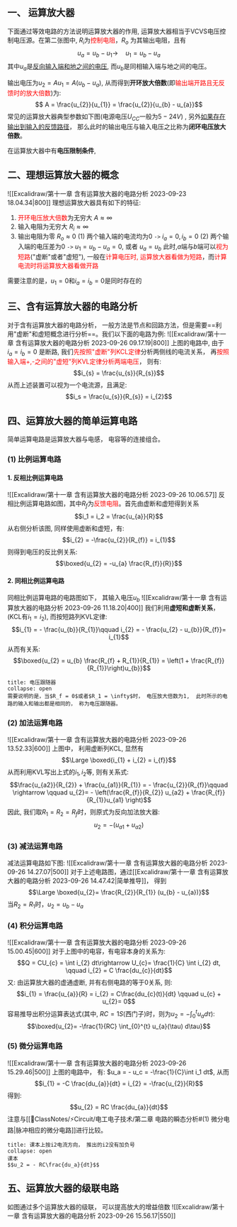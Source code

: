## 一、 运算放大器

下面通过等效电路的方法说明运算放大器的作用, 运算放大器相当于VCVS电压控制电压源。在第二张图中,  $R_i$为<mark style="background: transparent; color: red">控制电阻</mark>，$R_o$ 为其输出电阻，且有
$$u_{a} = u_{b} - u_{1} \rightarrow \quad u_{1} = u_{b} - u_{a}$$
其中$u_{a}$是<u>反向输入端和地之间的电压</u>, 而$u_{b}$是同相输入端与地之间的电压。

输出电压为$u_{2} = Au_{1} = A(u_{b} - u_{a})$, 从而得到**开环放大倍数**(即<mark style="background: transparent; color: red">输出端开路且无反馈时的放大倍数</mark>)为: 
$$ A = \frac{u_{2}}{u_{1}} = \frac{u_{2}}{u_{b} - u_{a}}$$
常见的运算放大器典型参数如下图(电源电压$U_{CC}$一般为$5-24V$) , 另外<u>如果存在输出到输入的反馈路径</u>， 那么此时的输出电压与输入电压之比称为**闭环电压放大倍数**。


在运算放大器中有**电压限制条件**, 


## 二、理想运算放大器的概念
![[Excalidraw/第十一章 含有运算放大器的电路分析 2023-09-23 18.04.34|800]]
理想运算放大器具有如下的特征:
1. <mark style="background: transparent; color: red">开环电压放大倍数</mark>为无穷大 $A \approx \infty$
2. 输入电阻为无穷大 $R_{i} \approx \infty$ 
3. 输出电阻为零 $R_{o} \approx 0$
(1) 两个输入端的电流均为0 `->` $i_a = 0, i_b = 0$
(2) 两个输入端的电压差为0 `->` $u_1 = u_b - u_a = 0$, 或者 $u_a = u_b$
此时,$a$端与$b$端可以<mark style="background: transparent; color: red">视为短路</mark>("虚断"或者"虚短"), 一般在<mark style="background: transparent; color: red">计算电压时, 运算放大器看做为短路</mark>，而<mark style="background: transparent; color: red">计算电流时将运算放大器看做开路</mark>

需要注意的是，$u_1 = 0$和$i_a = i_{b}= 0$是同时存在的

## 三、含有运算放大器的电路分析
对于含有运算放大器的电路分析， 一般方法是节点和回路方法，但是需要==利用"虚断"和虚短概念进行分析==。我们以下面的电路为例: 
![[Excalidraw/第十一章 含有运算放大器的电路分析 2023-09-26 09.17.19|800]]
上图的电路中, 由于$i_a = i_b = 0$ 是断路, 我们<mark style="background: transparent; color: red">先按照"虚断"列KCL定律</mark>分析两侧线的电流关系， 再<mark style="background: transparent; color: red">按照输入端+,-之间的"虚短"列KVL定律分析两端电压</mark>， 则有: 
$$i_{s} = \frac{u_{s}}{R_{s}}$$
从而上述装置可以视为一个电流源，且满足:
$$i_s  = \frac{u_{s}}{R_{s}} = i_{2}$$
## 四、运算放大器的简单运算电路
简单运算电路是运算放大器与电感， 电容等的连接组合。
### (1) 比例运算电路
#### 1. 反相比例运算电路
![[Excalidraw/第十一章 含有运算放大器的电路分析 2023-09-26 10.06.57]]
反相比例运算电路如图，其中$R_f$为<mark style="background: transparent; color: red">反馈电阻</mark>。首先由虚断和虚短得到关系
$$i_1 = i_2  = \frac{u_{a}}{R}$$
从右侧分析该图, 同样使用虚断和虚短，有:
$$i_{2} = -\frac{u_{2}}{R_{f}} = i_{1}$$
则得到电压的反比例关系:
$$\boxed{u_{2} = -u_{a} \frac{R_{f}}{R}}$$
#### 2. 同相比例运算电路
同相比例运算电路的电路图如下， 其输入电压$u_b$ 
![[Excalidraw/第十一章 含有运算放大器的电路分析 2023-09-26 11.18.20|400]]
我们利用**虚短和虚断关系**，(KCL有$i_1 = i_2$), 而按短路列KVL定律:
$$i_{1} = - \frac{u_{b}}{R_{1}}\qquad  i_{2} = - \frac{u_{2} - u_{b}}{R_{f}}= i_{1}$$
从而有关系: 
$$\boxed{u_{2} = u_{b} \frac{R_{f} + R_{1}}{R_{1}} = \left(1 + \frac{R_{f}}{R_{1}}\right)u_{b}}$$
`````ad-note
title: 电压跟随器
collapse: open
需要说明的是，当$R_f = 0$或者$R_1 = \infty$时， 电压放大倍数为1,  此时所示的电路的输入和输出都是相同的， 称为电压跟随器。
`````
### (2) 加法运算电路
![[Excalidraw/第十一章 含有运算放大器的电路分析 2023-09-26 13.52.33|600]]
上图中， 利用虚断列KCL, 显然有
$$\Large \boxed{i_{1} + i_{2} =  i_{f}}$$
从而利用KVL写出上式的$i_1, i_2$等, 则有关系式:
$$\frac{u_{a2}}{R_{2}} +  \frac{u_{a1}}{R_{1}} = - \frac{u_{2}}{R_{f}}\qquad \rightarrow \qquad u_{2}= - \left(\frac{R_{f}}{R_{2}} u_{a2} +  \frac{R_{f}}{R_{1}}u_{a1} \right)$$
因此, 我们取$R_1 = R_2 = R_f$时，则原式为反向加法放大器: 
$$u_2 = - (u_{a1} + u_{a2})$$
### (3) 减法运算电路
减法运算电路如下图: 
![[Excalidraw/第十一章 含有运算放大器的电路分析 2023-09-26 14.27.07|500]]
对于上述电路图，通过[[Excalidraw/第十一章 含有运算放大器的电路分析 2023-09-26 14.47.42|简单推导]]， 得到
$$\Large \boxed{u_{2}= \frac{R_{2}}{R_{1}} (u_{b} - u_{a})}$$
当$R_2 = R_1$时，$u_2 = u_b - u_a$ 
### (4) 积分运算电路
![[Excalidraw/第十一章 含有运算放大器的电路分析 2023-09-26 15.00.45|600]]
对于上图中的电容，有电容本身的关系为: 
$$Q = CU_{c} =  \int i_{2} dt\rightarrow U_{c}=  \frac{1}{C} \int i_{2} dt, \qquad  i_{2} = C \frac{du_{c}}{dt}$$
又: 由运算放大器的虚通虚断, 并有右侧电路的等于0关系, 则:
$$i_{1} = \frac{u_{a}}{R} = i_{2} = C\frac{du_{c}(t)}{dt} \qquad u_{c}  + u_{2}= 0$$
容易推导出积分运算表达式(其中, $RC = 1S$(西门子)时，则为$u_2 =- \int_{0}^{t} u_a d\tau$):
$$\boxed{u_{2}= -\frac{1}{RC} \int_{0}^{t} u_{a}(\tau) d\tau}$$
### (5) 微分运算电路
![[Excalidraw/第十一章 含有运算放大器的电路分析 2023-09-26 15.29.46|500]]
上图的电路中， 有: $u_a = - u_c = -\frac{1}{C}\int i_1 dt$, 从而
$$i_{1} = -C \frac{du_{a}}{dt} = i_{2} =  -\frac{u_{2}}{R}$$
得到:
$$u_{2} = RC \frac{du_{a}}{dt}$$
注意与[[📘ClassNotes/⚡Circuit/电工电子技术/第二章 电路的瞬态分析#(1) 微分电路|脉冲相应的微分电路]]进行比较。
`````ad-bug
title: 课本上按i2电流方向， 推出的i2没有加负号
collapse: open
课本
$$u_2 = - RC\frac{du_a}{dt}$$
`````

## 五、运算放大器的级联电路
如图通过多个运算放大器的级联， 可以提高放大的增益倍数
![[Excalidraw/第十一章 含有运算放大器的电路分析 2023-09-26 15.56.17|550]]
